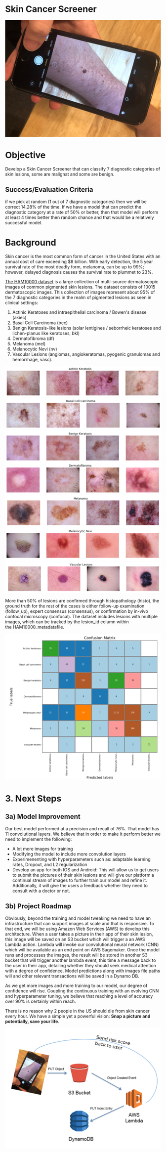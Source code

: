 # Skin Cancer Screener

![main img](Figures/main_img.JPG)

# Objective
Develop a Skin Cancer Screener that can classify 7 diagnostic categories of skin lesions, some are malignat and some are benign.

## **Success/Evaluation Criteria**
if we pick at random (1 out of 7 diagnostic categories) then we will be correct 14.28% of the time. If we have a model that can predict the diagnostic category at a rate of 50% or better, then that model will perform at least 4 times better then random chance and that would be a relatively successful model.

# Background
Skin cancer is the most common form of cancer in the United States with an annual cost of care exceeding $8 billion. With early detection, the 5 year survival rate of the most deadly form, melanoma, can be up to 99%; however, delayed diagnosis causes the survival rate to plummet to 23%.

[The HAM10000 dataset](https://dataverse.harvard.edu/dataset.xhtml?persistentId=doi:10.7910/DVN/DBW86T) is a large collection of multi-source dermatoscopic images of common pigmented skin lesions. The dataset consists of 10015 dermatoscopic images. This collection of images represent about 95% of the 7 diagnostic categories in the realm of pigmented lesions as seen in clinical settings: 

1. Actinic Keratoses and intraepithelial carcinoma / Bowen's disease (akiec)
2. Basal Cell Carcinoma (bcc)
3. Benign Keratosis-like lesions (solar lentigines / seborrheic keratoses and lichen-planus like keratoses, bkl)
4. Dermatofibroma (df)
5. Melanoma (mel)
6. Melanocytic Nevi (nv)
7. Vascular Lesions (angiomas, angiokeratomas, pyogenic granulomas and hemorrhage, vasc).

![AC](Figures/AC.png)
![BCC](Figures/BCC.png)
![BK](Figures/BK.png)
![DF](Figures/DF.png)
![Mel](Figures/Mel.png)
![Nevi](Figures/Nevi.png)
![Vasc](Figures/Vasc.png)

More than 50% of lesions are confirmed through histopathology (histo), the ground truth for the rest of the cases is either follow-up examination (follow_up), expert consensus (consensus), or confirmation by in-vivo confocal microscopy (confocal). The dataset includes lesions with multiple images, which can be tracked by the lesion_id column within the HAM10000_metadatafile.

![Confusion matrix for CNN Classifier](Figures/CM_Best_Model.png)

# 3. **Next Steps**
## 3a) **Model Improvement**
Our best model performed at a precision and recall of 76%. That model has 11 convolutional layers. We believe that in order to make it perform better we need to implement the following:

-  A lot more images for training
-  Modifying the model to include more convolution layers 
-  Experimenenting with hyperparameters such as: adaptable learning rates, Dropout, and L2 regularization
-  Develop an app for both IOS and Android: This will allow us to get users to submit the pictures of their skin lesions and will give our platform a continual stream of images to further train our model and refine it. Additionally, it will give the users a feedback whether they need to consult with a doctor or not.

## 3b) **Project Roadmap**
Obviously, beyond the training and model tweaking we need to have an infrastructure that can support images at scale and that is responsive. To that end, we will be using Amazon Web Services (AWS) to develop this architecture. When a user takes a picture in their app of their skin lesion, this image will be saved on an S3 bucket which will trigger a an AWS Lambda action. Lambda will invoke our convolutional neural network (CNN) which will be available as an end point on AWS Sagemaker. Once the model runs and processes the images, the result will be stored in another S3 bucket that will trigger another lambda event, this time a message back to the user in their app, detailing whether they should seek medical attention with a degree of confidence. Model predictions along with images file paths will and other relevant transactions will be saved in a Dynamo DB.

As we get more images and more training to our model, our degree of confidence will rise. Coupling the continuous training  with an evolving CNN and hyperparameter tuning, we believe that reaching a level of accuracy over 90% is certainly within reach. 

There is no reason why 2 people in the US should die from skin cancer every hour. We have a simple yet a powerful vision: 
**Snap a picture and potentially, save your life**.

![future_app](Figures/future_app.png)

